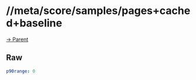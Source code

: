 
# //meta/score/samples/pages+cached+baseline

[→ Parent](../..)


## Raw


```yaml
p90range: 0

```

